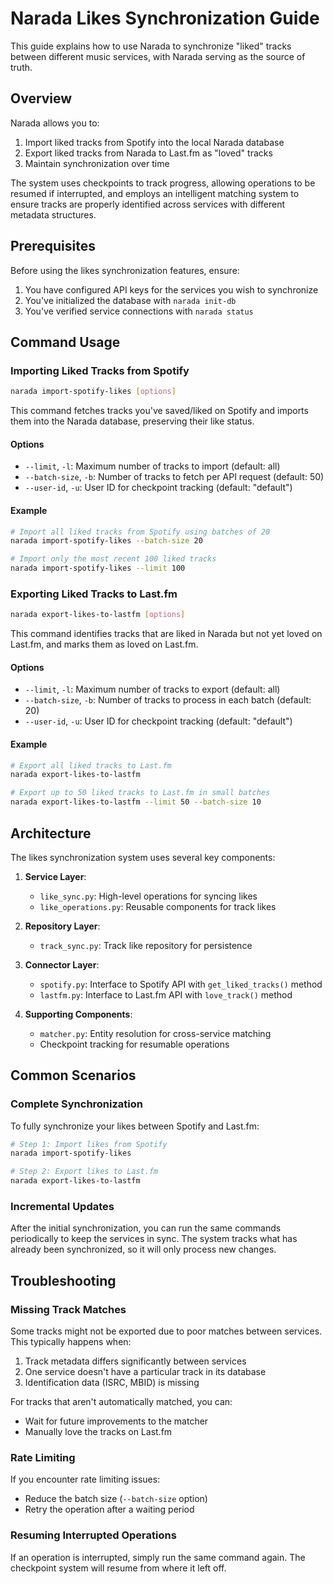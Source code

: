 # Narada Likes Synchronization Guide

This guide explains how to use Narada to synchronize "liked" tracks between different music services, with Narada serving as the source of truth.

## Overview

Narada allows you to:

1. Import liked tracks from Spotify into the local Narada database
2. Export liked tracks from Narada to Last.fm as "loved" tracks
3. Maintain synchronization over time

The system uses checkpoints to track progress, allowing operations to be resumed if interrupted, and employs an intelligent matching system to ensure tracks are properly identified across services with different metadata structures.

## Prerequisites

Before using the likes synchronization features, ensure:

1. You have configured API keys for the services you wish to synchronize
2. You've initialized the database with `narada init-db`
3. You've verified service connections with `narada status`

## Command Usage

### Importing Liked Tracks from Spotify

```bash
narada import-spotify-likes [options]
```

This command fetches tracks you've saved/liked on Spotify and imports them into the Narada database, preserving their like status. 

#### Options

- `--limit`, `-l`: Maximum number of tracks to import (default: all)
- `--batch-size`, `-b`: Number of tracks to fetch per API request (default: 50)
- `--user-id`, `-u`: User ID for checkpoint tracking (default: "default")

#### Example

```bash
# Import all liked tracks from Spotify using batches of 20
narada import-spotify-likes --batch-size 20

# Import only the most recent 100 liked tracks
narada import-spotify-likes --limit 100
```

### Exporting Liked Tracks to Last.fm

```bash
narada export-likes-to-lastfm [options]
```

This command identifies tracks that are liked in Narada but not yet loved on Last.fm, and marks them as loved on Last.fm.

#### Options

- `--limit`, `-l`: Maximum number of tracks to export (default: all)
- `--batch-size`, `-b`: Number of tracks to process in each batch (default: 20)
- `--user-id`, `-u`: User ID for checkpoint tracking (default: "default")

#### Example

```bash
# Export all liked tracks to Last.fm
narada export-likes-to-lastfm

# Export up to 50 liked tracks to Last.fm in small batches
narada export-likes-to-lastfm --limit 50 --batch-size 10
```

## Architecture

The likes synchronization system uses several key components:

1. **Service Layer**:
   - `like_sync.py`: High-level operations for syncing likes
   - `like_operations.py`: Reusable components for track likes

2. **Repository Layer**:
   - `track_sync.py`: Track like repository for persistence

3. **Connector Layer**:
   - `spotify.py`: Interface to Spotify API with `get_liked_tracks()` method
   - `lastfm.py`: Interface to Last.fm API with `love_track()` method

4. **Supporting Components**:
   - `matcher.py`: Entity resolution for cross-service matching
   - Checkpoint tracking for resumable operations

## Common Scenarios

### Complete Synchronization

To fully synchronize your likes between Spotify and Last.fm:

```bash
# Step 1: Import likes from Spotify
narada import-spotify-likes

# Step 2: Export likes to Last.fm
narada export-likes-to-lastfm
```

### Incremental Updates

After the initial synchronization, you can run the same commands periodically to keep the services in sync. The system tracks what has already been synchronized, so it will only process new changes.

## Troubleshooting

### Missing Track Matches

Some tracks might not be exported due to poor matches between services. This typically happens when:

1. Track metadata differs significantly between services
2. One service doesn't have a particular track in its database
3. Identification data (ISRC, MBID) is missing

For tracks that aren't automatically matched, you can:
- Wait for future improvements to the matcher
- Manually love the tracks on Last.fm

### Rate Limiting

If you encounter rate limiting issues:
- Reduce the batch size (`--batch-size` option)
- Retry the operation after a waiting period

### Resuming Interrupted Operations

If an operation is interrupted, simply run the same command again. The checkpoint system will resume from where it left off.